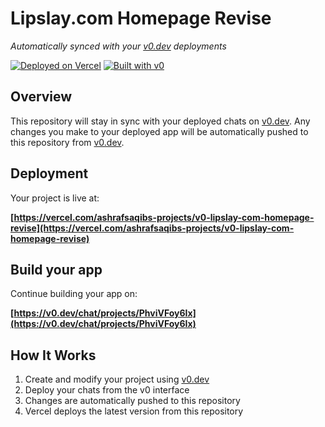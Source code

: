 # Lipslay.com Homepage Revise

*Automatically synced with your [v0.dev](https://v0.dev) deployments*

[![Deployed on Vercel](https://img.shields.io/badge/Deployed%20on-Vercel-black?style=for-the-badge&logo=vercel)](https://vercel.com/ashrafsaqibs-projects/v0-lipslay-com-homepage-revise)
[![Built with v0](https://img.shields.io/badge/Built%20with-v0.dev-black?style=for-the-badge)](https://v0.dev/chat/projects/PhviVFoy6Ix)

## Overview

This repository will stay in sync with your deployed chats on [v0.dev](https://v0.dev).
Any changes you make to your deployed app will be automatically pushed to this repository from [v0.dev](https://v0.dev).

## Deployment

Your project is live at:

**[https://vercel.com/ashrafsaqibs-projects/v0-lipslay-com-homepage-revise](https://vercel.com/ashrafsaqibs-projects/v0-lipslay-com-homepage-revise)**

## Build your app

Continue building your app on:

**[https://v0.dev/chat/projects/PhviVFoy6Ix](https://v0.dev/chat/projects/PhviVFoy6Ix)**

## How It Works

1. Create and modify your project using [v0.dev](https://v0.dev)
2. Deploy your chats from the v0 interface
3. Changes are automatically pushed to this repository
4. Vercel deploys the latest version from this repository